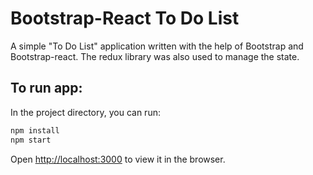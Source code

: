 # Bootstrap-React To Do List
A simple "To Do List" application written with the help of Bootstrap and Bootstrap-react. The redux library was also used to manage the state.

## To run app:

In the project directory, you can run:

```bash
npm install
npm start
```

Open [http://localhost:3000](http://localhost:3000) to view it in the browser.
